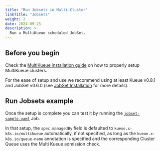 ```yaml
---
title: "Run Jobsets in Multi-Cluster"
linkTitle: "Jobsets"
weight: 2
date: 2024-09-25
description: >
  Run a MultiKueue scheduled JobSet.
---
```


## Before you begin

Check the [MultiKueue installation guide](/docs/tasks/manage/setup_multikueue) on how to properly setup MultiKueue clusters.

For the ease of setup and use we recommend using at least Kueue v0.8.1 and JobSet v0.6.0 (see [JobSet Installation](https://jobset.sigs.k8s.io/docs/installation/) for more details).

## Run Jobsets example

Once the setup is complete you can test it by running the [`jobset-sample.yaml`](/docs/tasks/run/jobsets/#example-jobset) Job. 

In that setup, the `spec.managedBy` field is defaulted to `kueue.x-k8s.io/multikueue`
automatically, if not specified, as long as  the `kueue.x-k8s.io/queue-name` annotation
is specified and the corresponding Cluster Queue uses the Multi Kueue admission check.